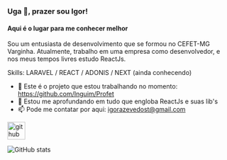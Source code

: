### Uga 👋, prazer sou Igor!
#### Aqui é o lugar para me conhecer melhor
Sou um entusiasta de desenvolvimento que se formou no CEFET-MG Varginha. Atualmente, trabalho em uma empresa como desenvolvedor, e nos meus tempos livres estudo ReactJs.

Skills: LARAVEL / REACT / ADONIS / NEXT (ainda conhecendo)

- 🔭 Este é o projeto que estou trabalhando no momento: https://github.com/Inguim/Profet
- 🌱 Estou me aprofundando em tudo que engloba ReactJs e suas lib's 
- 📫 Pode me contatar por aqui: igorazevedost@gmail.com 


[<img src='https://cdn.jsdelivr.net/npm/simple-icons@3.0.1/icons/github.svg' alt='github' height='40'>](https://github.com/Inguim)  


![GitHub stats](https://github-readme-stats.vercel.app/api?username=Inguim&show_icons=true)  

